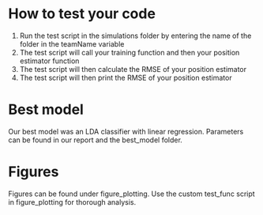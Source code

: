 # How to test your code

1. Run the test script in the simulations folder by entering the name of the folder in the teamName variable
2. The test script will call your training function and then your position estimator function
3. The test script will then calculate the RMSE of your position estimator
4. The test script will then print the RMSE of your position estimator

# Best model
Our best model was an LDA classifier with linear regression. Parameters can be found in our report and the best_model folder. 

# Figures
Figures can be found under figure_plotting. Use the custom test_func script in figure_plotting for thorough analysis.
